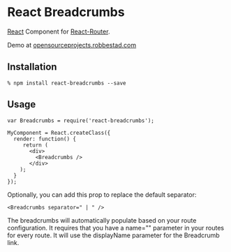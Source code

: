 # React Breadcrumbs

[React][1] Component for [React-Router][4].

Demo at [opensourceprojects.robbestad.com][2]

## Installation

    % npm install react-breadcrumbs --save

## Usage


    var Breadcrumbs = require('react-breadcrumbs');

    MyComponent = React.createClass({
      render: function() {
         return (
           <div>
           	 <Breadcrumbs />
           </div>
        );
      }
    });

Optionally, you can add this prop to replace the default separator:

    <Breadcrumbs separator=" | " />

The breadcrumbs will automatically populate based on your
route configuration. It requires that you have a name="" parameter
in your routes for every route. It will use the displayName parameter
for the Breadcrumb link.

[1]: https://facebook.github.io/react
[2]: http://opensourceprojects.robbestad.com/
[3]: https://github.com/svenanders/react-breadcrumbs/issues/1
[4]: https://github.com/rackt/react-router
